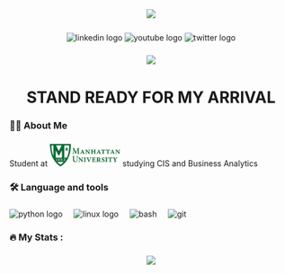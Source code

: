 <div align="center">
  <img height="350" src="https://media0.giphy.com/media/v1.Y2lkPTc5MGI3NjExbnk2a282ZmY2Zzdsamw0Z2V5OXM4Y2lueWN5cjQ5NWtkOXJrNWdhMyZlcD12MV9pbnRlcm5hbF9naWZfYnlfaWQmY3Q9Zw/5zs4qUlMXqtB6hXUXq/giphy.gif"  />
</div>

###

<div align="center">
  <img src="https://www.youtube.com/watch?v=dQw4w9WgXcQ" height="25" alt="linkedin logo"  />
  <img src="https://img.shields.io/static/v1?message=Youtube&logo=youtube&label=&color=FF0000&logoColor=white&labelColor=&style=for-the-badge" height="25" alt="youtube logo"  />
  <img src="https://img.shields.io/static/v1?message=Twitter&logo=twitter&label=&color=1DA1F2&logoColor=white&labelColor=&style=for-the-badge" height="25" alt="twitter logo"  />
</div>

###

<div align="center">
  <img src="https://visitor-badge.laobi.icu/badge?page_id=maurodesouza.maurodesouza&"  />
</div>

###

<h1 align="center">STAND READY FOR MY ARRIVAL </h1>

###

<h3 align="left">👩‍💻  About Me</h3>

###

<p <p align="left">Student at <img height="40" src="MU.jpg"/> studying CIS and Business Analytics</p>

###

<h3 align="left">🛠 Language and tools</h3>

###

<div align="left">
  <img height="32" width="32" src="https://cdn.simpleicons.org/python" height="40" alt="python logo" />
  <img width="12" />
  <img height="32" width="32" src="https://cdn.simpleicons.org/linux" height="40" alt="linux logo" />
  <img width="12" />
  <img height="32" width="32" src="https://cdn.simpleicons.org/gnubash" height="40" alt="bash" />
  <img width="12" />
  <img height="32" width="32" src="https://cdn.simpleicons.org/git" height="40" alt="git" />
  <img width="12" />
</div>


###

<h3 align="left">🔥   My Stats :</h3>

###

<div align="center">
  <img src="https://media.giphy.com/media/9hR8Dv4tYNYeWriXXC/giphy.gif?cid=790b7611bsbk6vo2pbaslmx9zvseth5290ddzxszwpi11ygh&ep=v1_gifs_search&rid=giphy.gif&ct=g" height="220"   />
</div>

###
